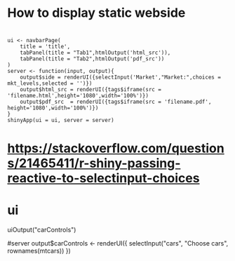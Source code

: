 # How to display static webside
#
```
ui <- navbarPage(
    title = 'title',
    tabPanel(title = "Tab1",htmlOutput('html_src')),
    tabPanel(title = "Tab2",htmlOutput('pdf_src'))
)
server <- function(input, output){
    output$side = renderUI({selectInput('Market',"Market:",choices = mkt_levels,selected = '')})
    output$html_src = renderUI({tags$iframe(src = 'filename.html',height='1080',width='100%')})
    output$pdf_src  = renderUI({tags$iframe(src = 'filename.pdf', height='1080',width='100%')})
}
shinyApp(ui = ui, server = server)
```

# https://stackoverflow.com/questions/21465411/r-shiny-passing-reactive-to-selectinput-choices
# ui
uiOutput("carControls")

#server
output$carControls <- renderUI({
    selectInput("cars", "Choose cars", rownames(mtcars))
})
